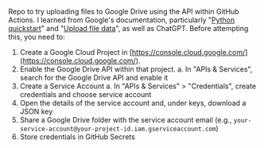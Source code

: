 Repo to try uploading files to Google Drive using the API within GitHub Actions. I learned from Google's documentation, particularly "[Python quickstart](https://developers.google.com/drive/api/quickstart/python)" and "[Upload file data](https://developers.google.com/drive/api/guides/manage-uploads)", as well as ChatGPT. Before attempting this, you need to:

1. Create a Google Cloud Project in [https://console.cloud.google.com/](https://console.cloud.google.com/).
2. Enable the Google Drive API within that project.
   a. In "APIs & Services", search for the Google Drive API and enable it
3. Create a Service Account
  a. In "APIs & Services" > "Credentials", create credentials and choose service account
4. Open the details of the service account and, under keys, download a JSON key
5. Share a Google Drive folder with the service account email (e.g., `your-service-account@your-project-id.iam.gserviceaccount.com`)
6. Store credentials in GitHub Secrets
